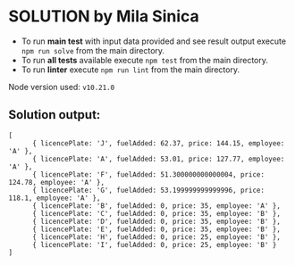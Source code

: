 # SOLUTION by Mila Sinica


- To run **main test** with input data provided and see result output execute `npm run solve` from the main directory.
- To run **all tests** available execute `npm test` from the main directory.
- To run **linter** execute `npm run lint` from the main directory.

Node version used: `v10.21.0`

## Solution output:

```
[     
      { licencePlate: 'J', fuelAdded: 62.37, price: 144.15, employee: 'A' },
      { licencePlate: 'A', fuelAdded: 53.01, price: 127.77, employee: 'A' },
      { licencePlate: 'F', fuelAdded: 51.300000000000004, price: 124.78, employee: 'A' },
      { licencePlate: 'G', fuelAdded: 53.199999999999996, price: 118.1, employee: 'A' },
      { licencePlate: 'B', fuelAdded: 0, price: 35, employee: 'A' },
      { licencePlate: 'C', fuelAdded: 0, price: 35, employee: 'B' },
      { licencePlate: 'D', fuelAdded: 0, price: 35, employee: 'B' },
      { licencePlate: 'E', fuelAdded: 0, price: 35, employee: 'B' },
      { licencePlate: 'H', fuelAdded: 0, price: 25, employee: 'B' },
      { licencePlate: 'I', fuelAdded: 0, price: 25, employee: 'B' } 
]
```
